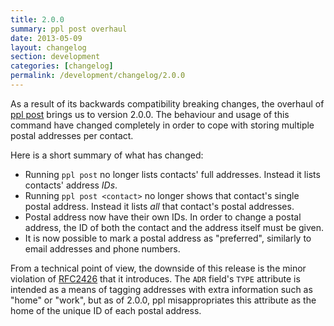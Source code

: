 ```yaml
---
title: 2.0.0
summary: ppl post overhaul
date: 2013-05-09
layout: changelog
section: development
categories: [changelog]
permalink: /development/changelog/2.0.0
---
```


As a result of its backwards compatibility breaking changes, the overhaul of
[ppl post](/documentation/commands/post) brings us to version 2.0.0. The
behaviour and usage of this command have changed completely in order to cope
with storing multiple postal addresses per contact.

Here is a short summary of what has changed:

* Running `ppl post` no longer lists contacts' full addresses.
  Instead it lists contacts' address *IDs*.
* Running `ppl post <contact>` no longer shows that contact's single postal
  address. Instead it lists *all* that contact's postal addresses.
* Postal address now have their own IDs. In order to change a postal address,
  the ID of both the contact and the address itself must be given.
* It is now possible to mark a postal address as "preferred", similarly to email
  addresses and phone numbers.

From a technical point of view, the downside of this release is the minor
violation of [RFC2426](http://www.ietf.org/rfc/rfc2426.txt) that it introduces.
The `ADR` field's `TYPE` attribute is intended as a means of tagging addresses
with extra information such as "home" or "work", but as of 2.0.0, ppl
misappropriates this attribute as the home of the unique ID of each postal
address.

